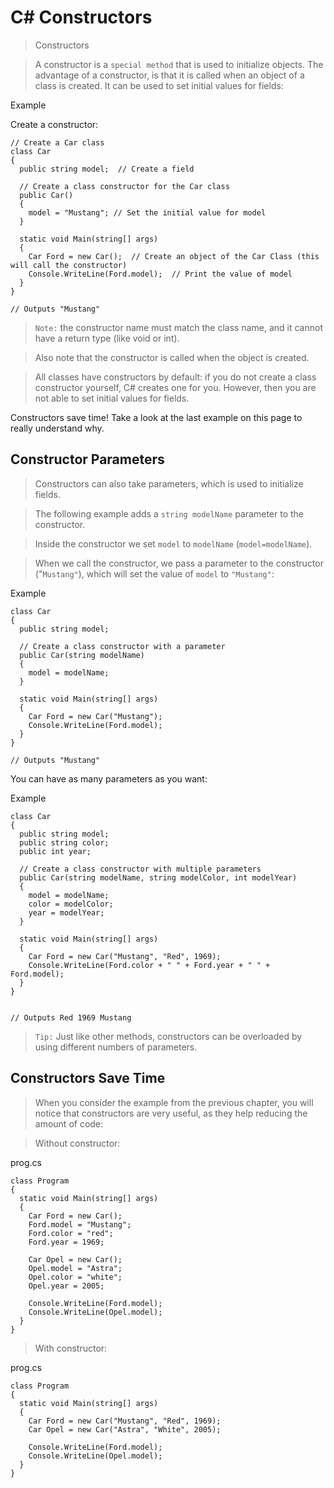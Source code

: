 # C# Constructors

> Constructors

> A constructor is a `special method` that is used to initialize objects. The advantage of a constructor, is that it is called when an object of a class is created. It can be used to set initial values for fields:

Example

Create a constructor:
```
// Create a Car class
class Car
{
  public string model;  // Create a field

  // Create a class constructor for the Car class
  public Car()
  {
    model = "Mustang"; // Set the initial value for model
  }

  static void Main(string[] args)
  {
    Car Ford = new Car();  // Create an object of the Car Class (this will call the constructor)
    Console.WriteLine(Ford.model);  // Print the value of model
  }
}

// Outputs "Mustang"
```

> `Note:` the constructor name must match the class name, and it cannot have a return type (like void or int).

> Also note that the constructor is called when the object is created.

> All classes have constructors by default: if you do not create a class constructor yourself, C# creates one for you. However, then you are not able to set initial values for fields.

Constructors save time! Take a look at the last example on this page to really understand why.

## Constructor Parameters

> Constructors can also take parameters, which is used to initialize fields.

> The following example adds a `string modelName` parameter to the constructor. 

> Inside the constructor we set `model` to `modelName` (`model=modelName`).

> When we call the constructor, we pass a parameter to the constructor ("`Mustang"`), which will set the value of `model` to `"Mustang"`:

Example
```
class Car
{
  public string model;

  // Create a class constructor with a parameter
  public Car(string modelName)
  {
    model = modelName;
  }

  static void Main(string[] args)
  {
    Car Ford = new Car("Mustang");
    Console.WriteLine(Ford.model);
  }
}

// Outputs "Mustang"
```

You can have as many parameters as you want:

Example
```
class Car
{
  public string model;
  public string color;
  public int year;

  // Create a class constructor with multiple parameters
  public Car(string modelName, string modelColor, int modelYear)
  {
    model = modelName;
    color = modelColor;
    year = modelYear;
  }

  static void Main(string[] args)
  {
    Car Ford = new Car("Mustang", "Red", 1969);
    Console.WriteLine(Ford.color + " " + Ford.year + " " + Ford.model);
  }
}


// Outputs Red 1969 Mustang
```

> `Tip:` Just like other methods, constructors can be overloaded by using different numbers of parameters.

## Constructors Save Time

> When you consider the example from the previous chapter, you will notice that constructors are very useful, as they help reducing the amount of code:

> Without constructor:

prog.cs
```
class Program
{
  static void Main(string[] args)
  {
    Car Ford = new Car();
    Ford.model = "Mustang";
    Ford.color = "red";
    Ford.year = 1969;

    Car Opel = new Car();
    Opel.model = "Astra";
    Opel.color = "white";
    Opel.year = 2005;

    Console.WriteLine(Ford.model);
    Console.WriteLine(Opel.model);
  }
}
```

> With constructor:

prog.cs
```
class Program
{
  static void Main(string[] args)
  {
    Car Ford = new Car("Mustang", "Red", 1969);
    Car Opel = new Car("Astra", "White", 2005);

    Console.WriteLine(Ford.model);
    Console.WriteLine(Opel.model);
  }
}
```